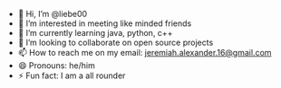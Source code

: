 - 👋 Hi, I’m @liebe00
- 👀 I’m interested in meeting like minded friends
- 🌱 I’m currently learning java, python, c++
- 💞️ I’m looking to collaborate on open source projects
- 📫 How to reach me on my email: jeremiah.alexander.16@gmail.com
- 😄 Pronouns: he/him
- ⚡ Fun fact: I am a all rounder

<!---
liebe00/liebe00 is a ✨ special ✨ repository because its `README.md` (this file) appears on your GitHub profile.
You can click the Preview link to take a look at your changes.
--->
